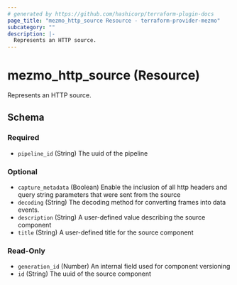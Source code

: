 ```yaml
---
# generated by https://github.com/hashicorp/terraform-plugin-docs
page_title: "mezmo_http_source Resource - terraform-provider-mezmo"
subcategory: ""
description: |-
  Represents an HTTP source.
---
```


# mezmo_http_source (Resource)

Represents an HTTP source.



<!-- schema generated by tfplugindocs -->
## Schema

### Required

- `pipeline_id` (String) The uuid of the pipeline

### Optional

- `capture_metadata` (Boolean) Enable the inclusion of all http headers and query string parameters that were sent from the source
- `decoding` (String) The decoding method for converting frames into data events.
- `description` (String) A user-defined value describing the source component
- `title` (String) A user-defined title for the source component

### Read-Only

- `generation_id` (Number) An internal field used for component versioning
- `id` (String) The uuid of the source component



